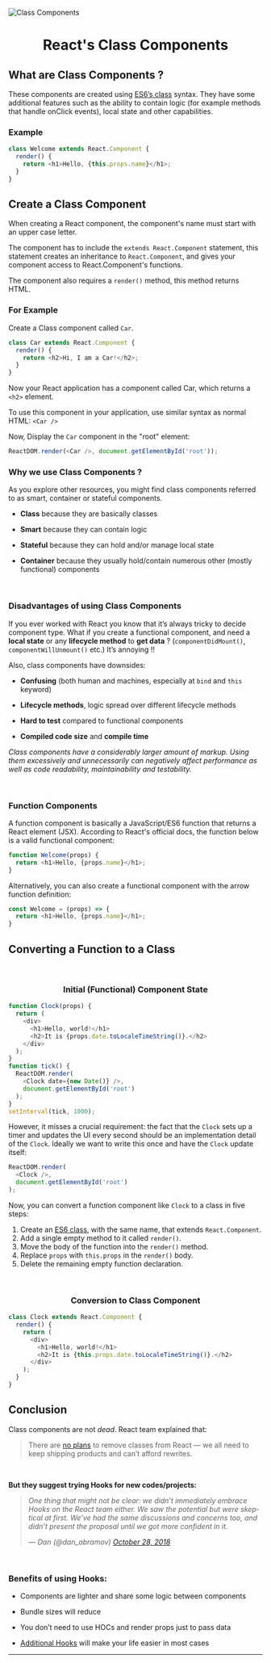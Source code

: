 ![Class Components](https://bugfender.com/wp-content/uploads/2020/12/Featured-React-Design-Patterns-scaled.jpg)

<h1 align="center">React's Class Components</h1>

## What are Class Components ?
These components are created using [ES6’s class](https://developer.mozilla.org/en-US/docs/Web/JavaScript/Reference/Classes) syntax. They have some additional features such as the ability to contain logic (for example methods that handle onClick events), local state and other capabilities.

### Example

```js
class Welcome extends React.Component {
  render() {
    return <h1>Hello, {this.props.name}</h1>;
  }
}
```

## Create a Class Component
When creating a React component, the component's name must start with an upper case letter.

The component has to include the `extends React.Component` statement, this statement creates an inheritance to `React.Component`, and gives your component access to React.Component's functions.

The component also requires a `render()` method, this method returns HTML.

### For Example
Create a Class component called `Car`.

```js
class Car extends React.Component {
  render() {
    return <h2>Hi, I am a Car!</h2>;
  }
}
```

Now your React application has a component called Car, which returns a `<h2>` element.

To use this component in your application, use similar syntax as normal HTML: `<Car />`

Now, Display the `Car` component in the "root" element:

```js
ReactDOM.render(<Car />, document.getElementById('root'));
```

### Why we use Class Components ?
As you explore other resources, you might find class components referred to as smart, container or stateful components.

- **Class** because they are basically classes

- **Smart** because they can contain logic

- **Stateful** because they can hold and/or manage local state

- **Container** because they usually hold/contain numerous other (mostly functional) components

<p>&nbsp;</p>

### Disadvantages of using Class Components

If you ever worked with React you know that it’s always tricky to decide component type. What if you create a functional component, and need a **local state** or any **lifecycle method** to **get data** ? (`componentDidMount()`, `componentWillUnmount()` etc.) It’s annoying !!

Also, class components have downsides:

- **Confusing** (both human and machines, especially at `bind` and `this` keyword)

- **Lifecycle methods**, logic spread over different lifecycle methods

- **Hard to test** compared to functional components

- **Compiled code size** and **compile time**


*Class components have a considerably larger amount of markup. Using them excessively and unnecessarily can negatively affect performance as well as code readability, maintainability and testability.*


<p>&nbsp;</p>


### Function Components
A function component is basically a JavaScript/ES6 function that returns a React element (JSX). According to React's official docs, the function below is a valid functional component:

```js
function Welcome(props) {
  return <h1>Hello, {props.name}</h1>;
}
```
Alternatively, you can also create a functional component with the arrow function definition:

```js
const Welcome = (props) => { 
  return <h1>Hello, {props.name}</h1>; 
}
```

## Converting a Function to a Class

<p>&nbsp;</p>

<h3 align="center">Initial (Functional) Component State</h3>

```js
function Clock(props) {
  return (
    <div>
      <h1>Hello, world!</h1>
      <h2>It is {props.date.toLocaleTimeString()}.</h2>
    </div>
  );
}
function tick() {
  ReactDOM.render(
    <Clock date={new Date()} />,
    document.getElementById('root')
  );
}
setInterval(tick, 1000);
```


However, it misses a crucial requirement: the fact that the `Clock` sets up a timer and updates the UI every second should be an implementation detail of the `Clock`.
Ideally we want to write this once and have the `Clock` update itself:

```js
ReactDOM.render(
  <Clock />,
  document.getElementById('root')
);
```

Now, you can convert a function component like `Clock` to a class in five steps:

1. Create an [ES6 class](https://developer.mozilla.org/en-US/docs/Web/JavaScript/Reference/Classes), with the same name, that extends `React.Component`.
2. Add a single empty method to it called `render()`.
3. Move the body of the function into the `render()` method.
4. Replace `props` with `this.props` in the `render()` body.
5. Delete the remaining empty function declaration.

<p>&nbsp;</p>

<h3 align="center">Conversion to Class Component</h3>

```js
class Clock extends React.Component {
  render() {
    return (
      <div>
        <h1>Hello, world!</h1>
        <h2>It is {this.props.date.toLocaleTimeString()}.</h2>
      </div>
    );
  }
}
```
## Conclusion

Class components are not *dead*. React team explained that:

>There are [no plans](https://reactjs.org/docs/hooks-intro.html#gradual-adoption-strategy) to remove classes from React — we all need to keep shipping products and can’t afford rewrites.

<p>&nbsp;</p>

**But they suggest trying Hooks for new codes/projects:**

<blockquote class="twitter-tweet" style="font-style: italic;"><p lang="en" dir="ltr">One thing that might not be clear: we didn’t immediately embrace Hooks on the React team either. We saw the potential but were skeptical at first. We’ve had the same discussions and concerns too, and didn’t present the proposal until we got more confident in it.</p>&mdash; Dan (@dan_abramov) <a href="https://twitter.com/dan_abramov/status/1056669433190469632?ref_src=twsrc%5Etfw">October 28, 2018</a></blockquote>

<p>&nbsp;</p>

### Benefits of using Hooks:

- Components are lighter and share some logic between components

- Bundle sizes will reduce

- You don’t need to use HOCs and render props just to pass data

- [Additional Hooks](https://reactjs.org/docs/hooks-reference.html#additional-hooks) will make your life easier in most cases

---
